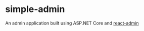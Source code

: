 # simple-admin
An admin application built using ASP.NET Core and [react-admin](https://github.com/marmelab/react-admin)
